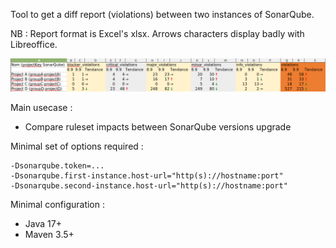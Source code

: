 Tool to get a diff report (violations) between two instances of SonarQube.

NB : Report format is Excel's xlsx. Arrows characters display badly with Libreoffice.

![Screenshot](./screenshot.png)

Main usecase : 
- Compare ruleset impacts between SonarQube versions upgrade

Minimal set of options required :

```shell
-Dsonarqube.token=... 
-Dsonarqube.first-instance.host-url="http(s)://hostname:port" 
-Dsonarqube.second-instance.host-url="http(s)://hostname:port"
```

Minimal configuration :
- Java 17+
- Maven 3.5+
